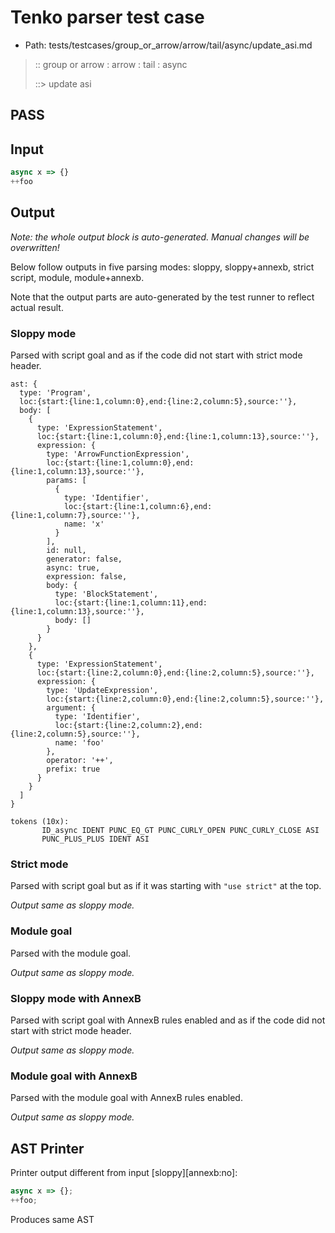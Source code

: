 # Tenko parser test case

- Path: tests/testcases/group_or_arrow/arrow/tail/async/update_asi.md

> :: group or arrow : arrow : tail : async
>
> ::> update asi
## PASS

## Input

`````js
async x => {}
++foo
`````

## Output

_Note: the whole output block is auto-generated. Manual changes will be overwritten!_

Below follow outputs in five parsing modes: sloppy, sloppy+annexb, strict script, module, module+annexb.

Note that the output parts are auto-generated by the test runner to reflect actual result.

### Sloppy mode

Parsed with script goal and as if the code did not start with strict mode header.

`````
ast: {
  type: 'Program',
  loc:{start:{line:1,column:0},end:{line:2,column:5},source:''},
  body: [
    {
      type: 'ExpressionStatement',
      loc:{start:{line:1,column:0},end:{line:1,column:13},source:''},
      expression: {
        type: 'ArrowFunctionExpression',
        loc:{start:{line:1,column:0},end:{line:1,column:13},source:''},
        params: [
          {
            type: 'Identifier',
            loc:{start:{line:1,column:6},end:{line:1,column:7},source:''},
            name: 'x'
          }
        ],
        id: null,
        generator: false,
        async: true,
        expression: false,
        body: {
          type: 'BlockStatement',
          loc:{start:{line:1,column:11},end:{line:1,column:13},source:''},
          body: []
        }
      }
    },
    {
      type: 'ExpressionStatement',
      loc:{start:{line:2,column:0},end:{line:2,column:5},source:''},
      expression: {
        type: 'UpdateExpression',
        loc:{start:{line:2,column:0},end:{line:2,column:5},source:''},
        argument: {
          type: 'Identifier',
          loc:{start:{line:2,column:2},end:{line:2,column:5},source:''},
          name: 'foo'
        },
        operator: '++',
        prefix: true
      }
    }
  ]
}

tokens (10x):
       ID_async IDENT PUNC_EQ_GT PUNC_CURLY_OPEN PUNC_CURLY_CLOSE ASI
       PUNC_PLUS_PLUS IDENT ASI
`````

### Strict mode

Parsed with script goal but as if it was starting with `"use strict"` at the top.

_Output same as sloppy mode._

### Module goal

Parsed with the module goal.

_Output same as sloppy mode._

### Sloppy mode with AnnexB

Parsed with script goal with AnnexB rules enabled and as if the code did not start with strict mode header.

_Output same as sloppy mode._

### Module goal with AnnexB

Parsed with the module goal with AnnexB rules enabled.

_Output same as sloppy mode._

## AST Printer

Printer output different from input [sloppy][annexb:no]:

````js
async x => {};
++foo;
````

Produces same AST
